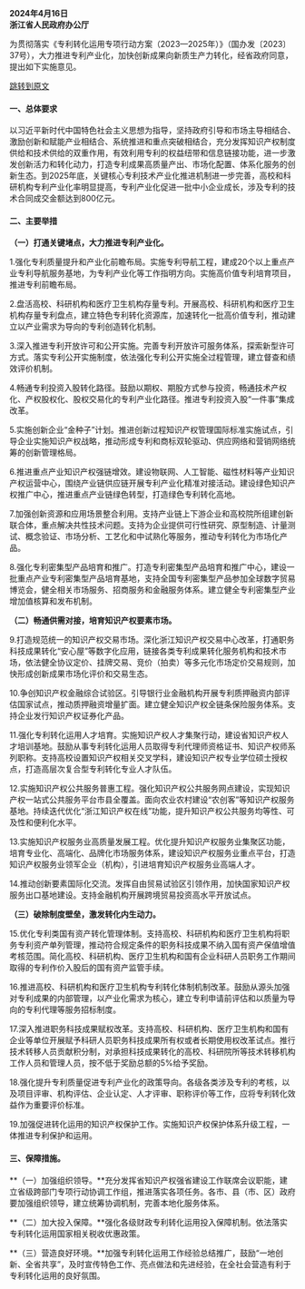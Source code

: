 
**2024年4月16日**  
**浙江省人民政府办公厅**

为贯彻落实《专利转化运用专项行动方案（2023—2025年）》（国办发〔2023〕37号），大力推进专利产业化，加快创新成果向新质生产力转化，经省政府同意，提出如下实施意见。

[跳转到原文](https://www.zj.gov.cn/art/2024/4/25/art_1229019365_2518538.html)

#### 一、总体要求

以习近平新时代中国特色社会主义思想为指导，坚持政府引导和市场主导相结合、激励创新和赋能产业相结合、系统推进和重点突破相结合，充分发挥知识产权制度供给和技术供给的双重作用，有效利用专利的权益纽带和信息链接功能，进一步激发创新活力和转化动力，打造专利成果高质量产出、市场化配置、体系化服务的创新生态。到2025年底，关键核心专利技术产业化推进机制进一步完善，高校和科研机构专利产业化率明显提高，专利产业化促进一批中小企业成长，涉及专利的技术合同成交金额达到800亿元。

#### 二、主要举措

**（一）打通关键堵点，大力推进专利产业化。**

1.强化专利质量提升和产业化前瞻布局。实施专利导航工程，建成20个以上重点产业专利导航服务基地，为专利产业化等工作指明方向。实施高价值专利培育项目，推进专利前瞻布局。

2.盘活高校、科研机构和医疗卫生机构存量专利。开展高校、科研机构和医疗卫生机构存量专利盘点，建立特色专利转化资源库，加速转化一批高价值专利，推动建立以产业需求为导向的专利创造转化机制。

3.深入推进专利开放许可和公开实施。完善专利开放许可服务体系，探索新型许可方式。落实专利公开实施制度，依法强化专利公开实施全过程管理，建立督查和绩效评价机制。

4.畅通专利投资入股转化路径。鼓励以期权、期股方式参与投资，畅通技术产权化、产权股权化、股权交易化的专利产业化路径。推进专利投资入股“一件事”集成改革。

5.实施创新企业“金种子”计划。推进创新过程知识产权管理国际标准实施试点，引导企业实施知识产权战略，推动形成专利和商标双轮驱动、供应网络和营销网络统筹的创新管理格局。

6.推进重点产业知识产权强链增效。建设物联网、人工智能、磁性材料等产业知识产权运营中心，围绕产业链供应链开展专利产业化精准对接活动。建设绿色知识产权推广中心，推进重点产业链绿色转型，打造绿色专利转化高地。

7.加强创新资源和应用场景整合利用。支持产业链上下游企业和高校院所组建创新联合体，重点解决共性技术问题。支持为企业提供可行性研究、原型制造、计量测试、概念验证、市场分析、工艺化和中试熟化等服务，推动专利转化为市场化产品。

8.强化专利密集型产品培育和推广。打造专利密集型产品培育和推广中心，建设一批重点产业专利密集型产品培育基地，支持全国专利密集型产品参加全球数字贸易博览会，健全相关市场服务、招商服务和金融服务体系。建立健全专利密集型产业增加值核算和发布机制。

**（二）畅通供需对接，培育知识产权要素市场。**

9.打造规范统一的知识产权交易市场。深化浙江知识产权交易中心改革，打通职务科技成果转化“安心屋”等数字化应用，链接各类专利成果转化服务机构和技术市场，依法健全协议定价、挂牌交易、竞价（拍卖）等多元化市场定价交易规则，加快形成创新成果市场化评价和交易生态。

10.争创知识产权金融综合试验区。引导银行业金融机构开展专利质押融资内部评估国家试点，推动质押融资增量扩面。建立健全知识产权全链条保险服务体系。支持企业发行知识产权证券化产品。

11.强化专利转化运用人才培育。实施知识产权人才集聚行动，建设省知识产权人才培训基地。鼓励从事专利转化运用人员取得专利代理师资格证书、知识产权师系列职称。支持高校设置知识产权相关交叉学科，建设知识产权专业学位硕士授权点，打造高层次复合型专利转化专业人才队伍。

12.实施知识产权公共服务普惠工程。强化知识产权公共服务网点建设，实现知识产权一站式公共服务平台市县全覆盖。面向农业农村建设“农创客”等知识产权服务基地。持续迭代优化“浙江知识产权在线”功能，提升知识产权公共服务均等性、可及性和便利化水平。

13.实施知识产权服务业高质量发展工程。优化提升知识产权服务业集聚区功能，培育专业化、高端化、品牌化市场服务体系，建设知识产权服务业重点平台，打造知识产权服务业领军企业（机构），引进培育知识产权服务业高端人才。

14.推动创新要素国际化交流。发挥自由贸易试验区引领作用，加快国家知识产权服务出口基地建设。支持金融机构开展跨境贸易投资高水平开放试点。

**（三）破除制度壁垒，激发转化内生动力。**

15.优化专利类国有资产转化管理体制。支持高校、科研机构和医疗卫生机构将职务专利资产单列管理，推动符合规定条件的职务科技成果不纳入国有资产保值增值考核范围。简化高校、科研机构、医疗卫生机构和国有企业科研人员职务工作期间取得的专利作价入股后的国有资产监管手续。

16.推进高校、科研机构和医疗卫生机构专利转化体制机制改革。鼓励从源头加强对专利成果的内部管理，以产业化需求为核心，建立专利申请前评估和以质量为导向的专利代理等服务招标制度。

17.深入推进职务科技成果赋权改革。支持高校、科研机构、医疗卫生机构和国有企业等单位开展赋予科研人员职务科技成果所有权或者长期使用权改革试点。推行技术转移人员贡献积分制，对承担科技成果转化的高校、科研院所等技术转移机构工作人员和管理人员，按不低于奖励总额的5%给予奖励。

18.强化提升专利质量促进专利产业化的政策导向。各级各类涉及专利的考核，以及项目评审、机构评估、企业认定、人才评审、职称评价等工作，应将专利转化效益作为重要评价标准。

19.加强促进转化运用的知识产权保护工作。实施知识产权保护体系升级工程，一体推进专利保护和运用。

#### 三、保障措施。

**（一）加强组织领导。**充分发挥省知识产权强省建设工作联席会议职能，建立省级跨部门专项行动协调工作组，推进落实各项任务。各市、县（市、区）政府要加强组织领导，建立统筹协调机制，完善本地化服务体系。

**（二）加大投入保障。**强化各级财政专利转化运用投入保障机制。依法落实专利转化运用国家相关税收优惠政策。

**（三）营造良好环境。**加强专利转化运用工作经验总结推广，鼓励“一地创新、全省共享”，及时宣传特色工作、亮点做法和先进经验，在全社会营造有利于专利转化运用的良好氛围。



